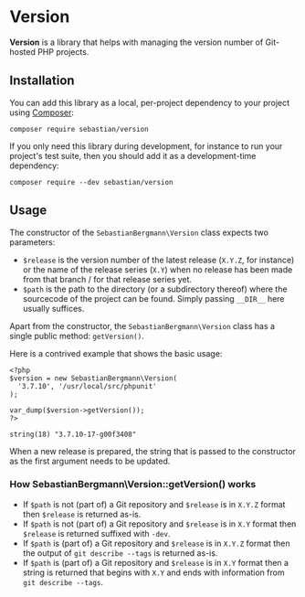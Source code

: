 # Version

**Version** is a library that helps with managing the version number of Git-hosted PHP projects.

## Installation

You can add this library as a local, per-project dependency to your project using [Composer](https://getcomposer.org/):

    composer require sebastian/version

If you only need this library during development, for instance to run your project's test suite, then you should add it as a development-time dependency:

    composer require --dev sebastian/version

## Usage

The constructor of the `SebastianBergmann\Version` class expects two parameters:

-   `$release` is the version number of the latest release (`X.Y.Z`, for instance) or the name of the release series (`X.Y`) when no release has been made from that branch / for that release series yet.
-   `$path` is the path to the directory (or a subdirectory thereof) where the sourcecode of the project can be found. Simply passing `__DIR__` here usually suffices.

Apart from the constructor, the `SebastianBergmann\Version` class has a single public method: `getVersion()`.

Here is a contrived example that shows the basic usage:

    <?php
    $version = new SebastianBergmann\Version(
      '3.7.10', '/usr/local/src/phpunit'
    );

    var_dump($version->getVersion());
    ?>

    string(18) "3.7.10-17-g00f3408"

When a new release is prepared, the string that is passed to the constructor as the first argument needs to be updated.

### How SebastianBergmann\Version::getVersion() works

-   If `$path` is not (part of) a Git repository and `$release` is in `X.Y.Z` format then `$release` is returned as-is.
-   If `$path` is not (part of) a Git repository and `$release` is in `X.Y` format then `$release` is returned suffixed with `-dev`.
-   If `$path` is (part of) a Git repository and `$release` is in `X.Y.Z` format then the output of `git describe --tags` is returned as-is.
-   If `$path` is (part of) a Git repository and `$release` is in `X.Y` format then a string is returned that begins with `X.Y` and ends with information from `git describe --tags`.
